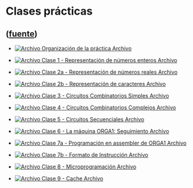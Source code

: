 # Clases prácticas
([fuente](https://campus.exactas.uba.ar/course/view.php?id=1058&section=3))
---
  - [![Archivo](https://campus.exactas.uba.ar/theme/image.php/magazine/core/1462913092/f/pdf) Organización de la práctica Archivo](https://campus.exactas.uba.ar/mod/resource/view.php?id=57230)

  - [![Archivo](https://campus.exactas.uba.ar/theme/image.php/magazine/core/1462913092/f/pdf) Clase 1 - Representación de números enteros Archivo](https://campus.exactas.uba.ar/mod/resource/view.php?id=57231)

  - [![Archivo](https://campus.exactas.uba.ar/theme/image.php/magazine/core/1462913092/f/pdf) Clase 2a - Representación de números reales Archivo](https://campus.exactas.uba.ar/mod/resource/view.php?id=57358)

  - [![Archivo](https://campus.exactas.uba.ar/theme/image.php/magazine/core/1462913092/f/pdf) Clase 2b - Representación de caracteres Archivo](https://campus.exactas.uba.ar/mod/resource/view.php?id=57359)

  - [![Archivo](https://campus.exactas.uba.ar/theme/image.php/magazine/core/1462913092/f/pdf) Clase 3 - Circuitos Combinatorios Simples Archivo](https://campus.exactas.uba.ar/mod/resource/view.php?id=57719)

  - [![Archivo](https://campus.exactas.uba.ar/theme/image.php/magazine/core/1462913092/f/pdf) Clase 4 - Circuitos Combinatorios Complejos Archivo](https://campus.exactas.uba.ar/mod/resource/view.php?id=57720)

  - [![Archivo](https://campus.exactas.uba.ar/theme/image.php/magazine/core/1462913092/f/pdf) Clase 5 - Circuitos Secuenciales Archivo](https://campus.exactas.uba.ar/mod/resource/view.php?id=57721)

  - [![Archivo](https://campus.exactas.uba.ar/theme/image.php/magazine/core/1462913092/f/pdf) Clase 6 - La máquina ORGA1: Seguimiento Archivo](https://campus.exactas.uba.ar/mod/resource/view.php?id=58667)

  - [![Archivo](https://campus.exactas.uba.ar/theme/image.php/magazine/core/1462913092/f/pdf) Clase 7a - Programación en assembler de ORGA1 Archivo](https://campus.exactas.uba.ar/mod/resource/view.php?id=58816)

  - [![Archivo](https://campus.exactas.uba.ar/theme/image.php/magazine/core/1462913092/f/pdf) Clase 7b - Formato de Instrucción Archivo](https://campus.exactas.uba.ar/mod/resource/view.php?id=58817)

  - [![Archivo](https://campus.exactas.uba.ar/theme/image.php/magazine/core/1462913092/f/pdf) Clase 8 - Microprogramación Archivo](https://campus.exactas.uba.ar/mod/resource/view.php?id=58906)

  - [![Archivo](https://campus.exactas.uba.ar/theme/image.php/magazine/core/1462913092/f/pdf) Clase 9 - Cache Archivo](https://campus.exactas.uba.ar/mod/resource/view.php?id=58990)

